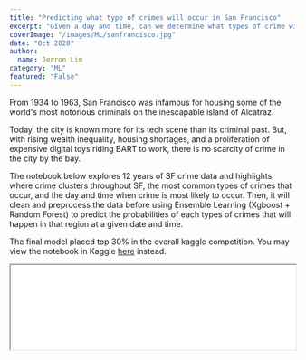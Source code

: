 ```yaml
---
title: "Predicting what type of crimes will occur in San Francisco"
excerpt: "Given a day and time, can we determine what types of crime will happen in an area?"
coverImage: "/images/ML/sanfrancisco.jpg"
date: "Oct 2020"
author:
  name: Jerron Lim
category: "ML"
featured: "False"
---
```


From 1934 to 1963, San Francisco was infamous for housing some of the world's most notorious criminals on the inescapable island of Alcatraz.

Today, the city is known more for its tech scene than its criminal past. But, with rising wealth inequality, housing shortages, and a proliferation of expensive digital toys riding BART to work, there is no scarcity of crime in the city by the bay.

The notebook below explores 12 years of SF crime data and highlights where crime clusters throughout SF, the most common types of crimes that occur, and the day and time when crime is most likely to occur. Then, it will clean and preprocess the data before using Ensemble Learning (Xgboost + Random Forest) to predict the probabilities of each types of crimes that will happen in that region at a given date and time.

The final model placed top 30% in the overall kaggle competition. You may view the notebook in Kaggle [here](https://www.kaggle.com/streetlamb/ensemble-with-xgboost-and-random-forest/notebook) instead.

  <iframe src="/html_files/ensemble-with-xgboost-and-random-forest.html" onload="this.style.height=(this.contentWindow.document.body.scrollHeight+20)+'px';" style="width:100%"></iframe>
